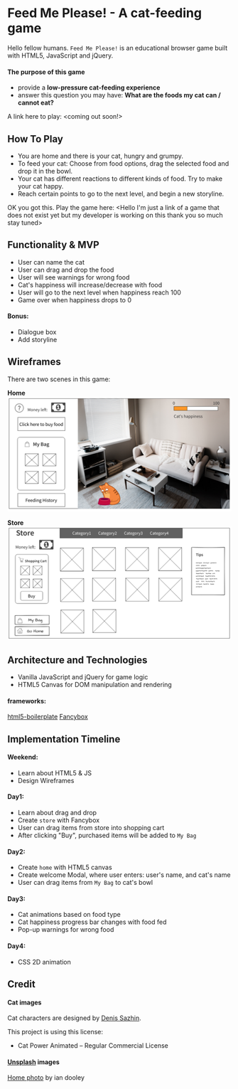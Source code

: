 # Feed Me Please! - A cat-feeding game

Hello fellow humans. `Feed Me Please!` is an educational browser game built with HTML5, JavaScript and jQuery.

#### The purpose of this game
- provide a **low-pressure cat-feeding experience**
- answer this question you may have: **What are the foods my cat can / cannot eat?**

A link here to play: <empty now> <coming out soon!>

## How To Play
- You are home and there is your cat, hungry and grumpy.
- To feed your cat: Choose from food options, drag the selected food and drop it in the bowl.
- Your cat has different reactions to different kinds of food. Try to make your cat happy.
- Reach certain points to go to the next level, and begin a new storyline.

OK you got this. Play the game here: <Hello I'm just a link of a game that does not exist yet but my developer is working on this thank you so much stay tuned>

## Functionality & MVP
- User can name the cat
- User can drag and drop the food
- User will see warnings for wrong food
- Cat's happiness will increase/decrease with food
- User will go to the next level when happiness reach 100
- Game over when happiness drops to 0

#### Bonus:
- Dialogue box
- Add storyline

## Wireframes
There are two scenes in this game:

**Home**
![home](https://github.com/stellashen/feed-me-please/blob/master/docs/wireframes/home.png)

**Store**
![store](https://github.com/stellashen/feed-me-please/blob/master/docs/wireframes/store.png)

## Architecture and Technologies
- Vanilla JavaScript and jQuery for game logic
- HTML5 Canvas for DOM manipulation and rendering

#### frameworks:
[html5-boilerplate](https://html5boilerplate.com/)
[Fancybox](http://fancyapps.com/fancybox/3/)

## Implementation Timeline
#### Weekend:
- Learn about HTML5 & JS
- Design Wireframes

#### Day1:
- Learn about drag and drop
- Create `store` with Fancybox
- User can drag items from store into shopping cart
- After clicking "Buy", purchased items will be added to `My Bag`

#### Day2:
- Create `home` with HTML5 canvas
- Create welcome Modal, where user enters: user's name, and cat's name
- User can drag items from `My Bag` to cat's bowl

#### Day3:
- Cat animations based on food type
- Cat happiness progress bar changes with food fed
- Pop-up warnings for wrong food

#### Day4:
- CSS 2D animation

## Credit
#### Cat images
Cat characters are designed by [Denis Sazhin](http://iconka.com/en/).

This project is using this license:
- Cat Power Animated – Regular Commercial License

#### [Unsplash](https://unsplash.com/) images
[Home photo](https://unsplash.com/photos/_-JR5TxKNSo) by ian dooley
